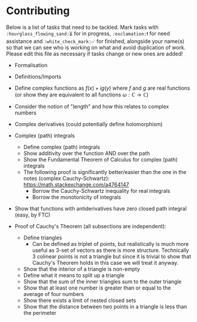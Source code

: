   # Contributing

Below is a list of tasks that need to be tackled. Mark tasks with `:hourglass_flowing_sand:⏳` for in progress, `:exclamation:❗` for need assistance and `:white_check_mark:✅` for finished, alongside your name(s) so that we can see who is working on what and avoid duplication of work. Please edit this file as necessary if tasks change or new ones are added!

* Formalisation
* Definitions/Imports
* Define complex functions as $f(x)+ig(y)$ where $f$ and $g$ are real functions (or show they are equivalent to all functions $\omega: \mathbb{C} \rightarrow \mathbb{C}$)
* Consider the notion of "length" and how this relates to complex numbers
* Complex derivatives (could potentially define holomorphism)
* Complex (path) integrals
    * Define complex (path) integrals
    * Show additivity over the function AND over the path
    * Show the Fundamental Theorem of Calculus for complex (path) integrals 
    * The following proof is significantly better/easier than the one in the notes (complex Cauchy-Schwartz): https://math.stackexchange.com/a4764147
        * Borrow the Cauchy-Schwartz inequality for real integrals
        * Borrow the monotonicity of integrals
* Show that functions with antiderivatives have zero closed path integral (easy, by FTC)

* Proof of Cauchy's Theorem (all subsections are independent):
    * Define triangles
        * Can be defined as triplet of points, but realistically is much more useful as 3-set of vectors as there is more structure. Technically 3 colinear points is not a triangle but since it is trivial to show that Cauchy's Theorem holds in this case we will treat it anyway.
    * Show that the interior of a triangle is non-empty
    * Define what it means to split up a triangle
    * Show that the sum of the inner triangles sum to the outer triangle
    * Show that at least one number is greater than or equal to the average of four numbers
    * Show there exists a limit of nested closed sets
    * Show that the distance between two points in a triangle is less than the perimeter
